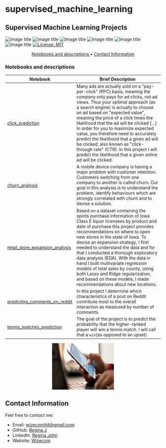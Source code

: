 # supervised_machine_learning
## Supervised Machine Learning Projects

![image title](https://img.shields.io/badge/python-v3.6-green.svg) ![image title](https://img.shields.io/badge/ntlk-v3.2.5-yellow.svg) ![Image title](https://img.shields.io/badge/sklearn-0.19.1-orange.svg) ![Image title](https://img.shields.io/badge/BeautifulSoup-4.6.0-blue.svg) ![Image title](https://img.shields.io/badge/pandas-0.22.0-red.svg) ![Image title](https://img.shields.io/badge/matplotlib-v2.1.2-orange.svg) [![License: MIT](https://img.shields.io/badge/License-MIT-yellow.svg)](https://opensource.org/licenses/MIT)
<br>


<p align="center">
  <a href="#nb"> Notebooks and descriptions </a>  •
  <a href="#ci"> Contact Information </a> 
</p>

<a id = 'nb'></a>
### Notebooks and descriptions
| Notebook | Brief Description |
|--------------------------------------------------------------------------------------------------------------|-------------------------------------------------------------------------------------------------------------------------------------------------------------------|
|[click_prediction](https://github.com/rjwizecom/supervised_machine_learning/blob/main/click_prediction/notebooks/click_predictive_model.ipynb) | Many ads are actually sold on a "pay-per-click" (PPC) basis, meaning the company only pays for ad clicks, not ad views. Thus your optimal approach (as a search engine) is actually to choose an ad based on "expected value", meaning the price of a click times the likelihood that the ad will be clicked [...] In order for you to maximize expected value, you therefore need to accurately predict the likelihood that a given ad will be clicked, also known as "click-through rate" (CTR). In this project I will predict the likelihood that a given online ad will be clicked.|
|[churn_analysis](https://github.com/rjwizecom/supervised_machine_learning/blob/main/churn/notebooks/predicting_customer_churn.ipynb) | A mobile device company is having a major problem with customer retention. Customers switching from one company to another is called churn. Our goal in this analysis is to understand the problem, identify behaviours which are strongly correlated with churn and to devise a solution.|
|[retail_store_expansion_analysis](https://github.com/rjwizecom/supervised_machine_learning/blob/main/retail_strategy/notebooks/retail_recommendations.ipynb) | Based on a dataset containing the spirits purchase information of Iowa Class E liquor licensees by product and date of purchase this project provides recommendations on where to open new stores in the state of Iowa. To devise an expansion strategy, I first needed to understand the data and for that I conducted a thorough exploratory data analysis (EDA). With the data in hand I built multivariate regression models of total sales by county, using both Lasso and Ridge regularization, and based on these models, I made recommendations about new locations.|
|[predicting_comments_on_reddit](https://github.com/rjwizecom/supervised_machine_learning/blob/main/predicting_number_of_comments_on_reddit/notebooks/predicting_comments_on_reddit.ipynb) | In this project I determine which characteristics of a post on Reddit contribute most to the overall interaction as measured by number of comments.|
|[tennis_matches_prediction](https://github.com/rjwizecom/supervised_machine_learning/blob/main/tennis/notebooks/forcasting_winner_tennis_matches.ipynb) | The goal of the project is to predict the probability that the higher-ranked player will win a tennis match. I will call that a `win`(as opposed to an upset).|

<p align="center">
<img src="https://github.com/rjwizecom/supervised_machine_learning/blob/main/retail_strategy/images/cellphone.jpg" width="200" height="150"/> 
</p>

<a id = 'ci'></a>
## Contact Information

Feel free to contact me:

* Email: [wizecomltd@gmail.com](mailto:wizecomltd@gmail.com)
* GitHub: [Regina J](https://github.com/rjwizecom)
* LinkedIn: [Regina John](https://www.linkedin.com/in/regina-john-573951245)
* Website: [Wizecom](http://www.wizecom.co.uk) 
